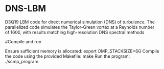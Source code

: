 # DNS-LBM
D3Q19 LBM code for direct numerical simulation (DNS) of turbulence. The parallelized code simulates the Taylor-Green vortex at a Reynolds number of 1600, with results matching high-resolution DNS spectral methods



#Compile and run

Ensure sufficient memory is allocated: export OMP_STACKSIZE=6G
Compile the code using the provided Makefile: make
Run the program: ./scmp_program.
